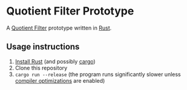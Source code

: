 # Quotient Filter Prototype
A [Quotient Filter](https://en.wikipedia.org/wiki/Quotient_filter) prototype written in [Rust](https://www.rust-lang.org/en-US/documentation.html).

## Usage instructions
1. [Install Rust](https://www.rust-lang.org/en-US/install.html) (and possibly [cargo](http://doc.crates.io/))
2. Clone this repository
3. `cargo run --release` (the program runs significantly slower unless [compiler optimizations](https://www.rust-lang.org/en-US/faq.html#why-is-my-program-slow) are enabled)
